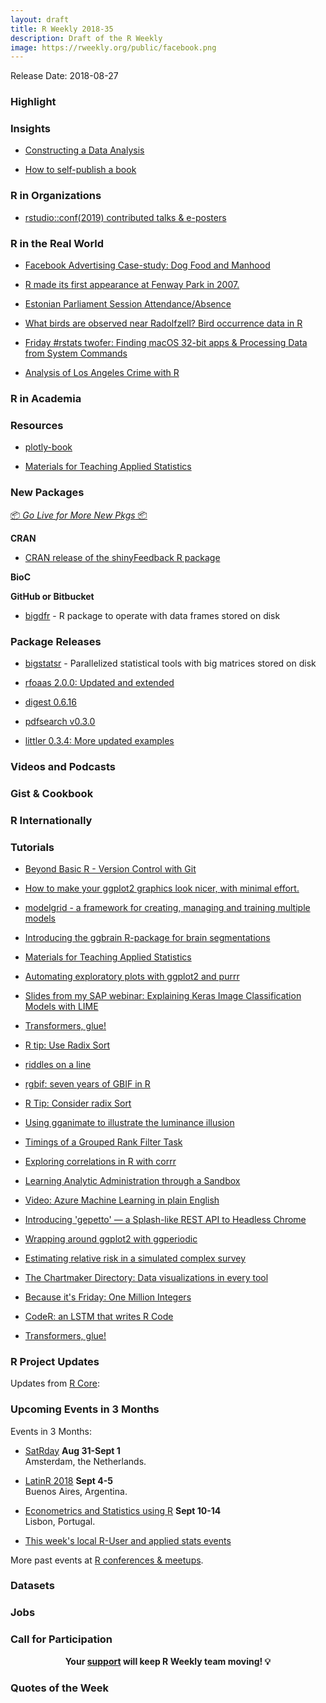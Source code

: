 ```yaml
---
layout: draft
title: R Weekly 2018-35
description: Draft of the R Weekly
image: https://rweekly.org/public/facebook.png
---
```


Release Date: 2018-08-27

###  Highlight



### Insights


+ [Constructing a Data Analysis](https://simplystatistics.org/2018/08/24/constructing-a-data-analysis/)

+ [How to self-publish a book](https://blog.datascienceheroes.com/how-to-self-publish-a-book/)

###  R in Organizations


+ [rstudio::conf(2019) contributed talks & e-posters](https://blog.rstudio.com/2018/08/20/rstudio-conf-2019-contributed-talks-eposters/)

### R in the Real World

+ [Facebook Advertising Case-study: Dog Food and Manhood](https://rickpackblog.wordpress.com/2018/08/20/facebook-advertising-case-study-dog-food-and-manhood/)

+ [R made its first appearance at Fenway Park in 2007. ](https://www.davidkane.info/post/the-first-appearence-of-r-in-fenway-park-was-in-2007/)

+ [Estonian Parliament Session Attendance/Absence](http://www.reigo.eu/2018/08/estonian-parliament-session-attendance/)

+ [What birds are observed near Radolfzell? Bird occurrence data in R](https://ropensci.org/blog/2018/08/21/birds-radolfzell/)

+ [Friday #rstats twofer: Finding macOS 32-bit apps & Processing Data from System Commands](https://rud.is/b/2018/08/24/friday-rstats-twofer-finding-macos-32-bit-apps-processing-data-from-system-commands/)

+ [Analysis of Los Angeles Crime with R](https://datascienceplus.com/analysis-of-los-angeles-crime-with-r/)

###  R in Academia



###  Resources


+ [plotly-book](http://plotly-book.cpsievert.me/)

+ [Materials for Teaching Applied Statistics](https://ntguardian.wordpress.com/2018/08/20/materials-for-teaching-applied-statistics/)

###  New Packages

<p class="added-hostname"><a href="https://rweekly.org/live" target="_blank" class="externalLink">📦 <i>Go Live for More New Pkgs</i> 📦</a></p>

**CRAN**

+ [CRAN release of the shinyFeedback R package](https://www.tychobra.com/posts/2018_08_21_shinfeedback_release/)

**BioC**


**GitHub or Bitbucket**

+ [bigdfr](https://github.com/privefl/bigdfr) - R package to operate with data frames stored on disk

### Package Releases

+ [bigstatsr](https://github.com/privefl/bigstatsr) - Parallelized statistical tools with big matrices stored on disk


+ [rfoaas 2.0.0: Updated and extended](http://dirk.eddelbuettel.com/blog/2018/08/20#rfoaas_2.0.0)


+ [digest 0.6.16](http://dirk.eddelbuettel.com/blog/2018/08/22#digest_0.6.16)


+ [pdfsearch v0.3.0](https://brandonlebeau.org/2018/08/22/pdfsearch-0-3-0/)

+ [littler 0.3.4: More updated examples](http://dirk.eddelbuettel.com/blog/2018/08/24#littler-0.3.4)

###  Videos and Podcasts



### Gist & Cookbook




### R Internationally



###  Tutorials

+ [Beyond Basic R - Version Control with Git](https://owi.usgs.gov/blog/beyond-basic-git/)

+ [How to make your ggplot2 graphics look nicer, with minimal effort.](https://www.jumpingrivers.com/blog/styling-ggplot2-r-graphics/)


+ [modelgrid - a framework for creating, managing and training multiple models](http://smaakage85.netlify.com/2018/07/14/modelgrid-a-framework-for-creating-managing-and-training-multiple-models/)


+ [Introducing the ggbrain R-package for brain segmentations](https://drmowinckels.io/blog/introducing-the-ggbrain-r-package-for-brain-segmentations/)



+ [Materials for Teaching Applied Statistics](https://ntguardian.wordpress.com/2018/08/20/materials-for-teaching-applied-statistics/)

+ [Automating exploratory plots with ggplot2 and purrr](https://aosmith.rbind.io/2018/08/20/automating-exploratory-plots/)

+ [Slides from my SAP webinar: Explaining Keras Image Classification Models with LIME](https://shirinsplayground.netlify.com/2018/08/sap_webinar_slides/)

+ [Transformers, glue!](http://www.questionflow.org/2018/08/21/transformers-glue/)

+ [R tip: Use Radix Sort](http://www.win-vector.com/blog/2018/08/r-tip-use-radix-sort/)

+ [riddles on a line](https://xianblog.wordpress.com/2018/08/22/riddles-on-a-line/)

+ [rgbif: seven years of GBIF in R](https://ropensci.org/technotes/2018/08/22/rgbif-seven-years/)

+ [R Tip: Consider radix Sort](http://www.win-vector.com/blog/2018/08/r-tip-use-radix-sort/)

+ [Using gganimate to illustrate the luminance illusion](http://blog.revolutionanalytics.com/2018/08/luminance-illusion.html)

+ [Timings of a Grouped Rank Filter Task](http://www.win-vector.com/blog/2018/08/timings-of-a-grouped-rank-filter-task/)

+ [Exploring correlations in R with corrr](https://drsimonj.svbtle.com/exploring-correlations-in-r-with-corrr)

+ [Learning Analytic Administration through a Sandbox](https://rviews.rstudio.com/2018/08/23/learning-analytic-administration-through-a-sandbox/)

+ [Video: Azure Machine Learning in plain English](http://blog.revolutionanalytics.com/2018/08/aml-video.html)

+ [Introducing 'gepetto' — a Splash-like REST API to Headless Chrome](https://rud.is/b/2018/08/23/introducing-gepetto-a-splash-like-rest-api-to-headless-chrome/)

+ [Wrapping around ggplot2 with ggperiodic](https://eliocamp.github.io/codigo-r/2018/08/periodic-data-ggplot2-ggperiodic/)

+ [Estimating relative risk in a simulated complex survey](http://freerangestats.info/blog/2018/08/24/simulating-survey)

+ [The Chartmaker Directory: Data visualizations in every tool](http://blog.revolutionanalytics.com/2018/08/chartmaker-directory.html)

+ [Because it's Friday: One Million Integers](http://blog.revolutionanalytics.com/2018/08/one-million-integers.html)

+ [CodeR: an LSTM that writes R Code](https://www.statworx.com/de/blog/coder-an-lstm-that-writes-r-code/)

+ [Transformers, glue!](http://www.questionflow.org/2018/08/21/transformers-glue/)

<!--<div class="post-more-begi
n"></div><div class="post-more-end"></div>-->

###  R Project Updates

Updates from [R Core](http://developer.r-project.org/blosxom.cgi/R-devel/NEWS):




###  Upcoming Events in 3 Months

Events in 3 Months:

+ [SatRday](https://amsterdam2018.satrdays.org/) **Aug 31-Sept 1**<br />
Amsterdam, the Netherlands.

+ [LatinR 2018](http://latin-r.com/) **Sept 4-5** <br />
Buenos Aires, Argentina.

+ [Econometrics and Statistics using R](http://gades-training.com/en/cursos/Econometrics-and-Statistics-Using-R) **Sept 10-14** <br />
Lisbon, Portugal.

+ [This week's local R-User and applied stats events](https://community.rstudio.com/c/irl)

More past events at [R conferences & meetups](https://conf.rweekly.org).

### Datasets




### Jobs




###  Call for Participation



<p class="hide-support added-hostname support-rweekly" style="text-align: center;font-weight: bold;">Your <a class="non-visited externalLink" href="https://www.patreon.com/rweekly" onclick="pas(this)">support</a> will keep R Weekly team moving! 💡</p>

###  Quotes of the Week

